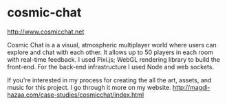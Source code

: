 # cosmic-chat

http://www.cosmicchat.net

Cosmic Chat is a a visual, atmospheric multiplayer world where users can explore and chat with each other. It allows up to 50 players in each room with real-time feedback. I used Pixi.js; WebGL rendering library to build the front-end. For the back-end infrastructure I used Node and web sockets.

If you're interested in my process for creating the all the art, assets, and music for this project. I go through it more on my website.
http://magdi-hazaa.com/case-studies/cosmicchat/index.html
